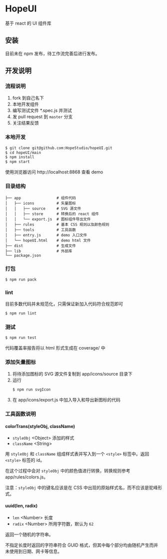 # HopeUI
基于 react 的 UI 组件库

## 安装
目前未在 npm 发布，待工作流完善后进行发布。

## 开发说明

### 流程说明

1. fork 到自己名下
2. 本地开发组件
3. 编写测试文件 *.spec.js 并测试
4. 发 pull request 到 `master` 分支
5. 关注结果反馈

### 本地开发
```bash
$ git clone git@github.com:HopeStudio/hopeUI.git
$ cd hopeUI/main
$ npm install
$ npm start
```
使用浏览器访问 http://localhost:8868 查看 demo

### 目录结构
```
├── app                # 组件代码
│   ├── icons          # 矢量图标
│   │   ├── source     # SVG 源文件
│   │   ├── store      # 转换后的 react 组件
│   │   └── export.js  # 图标组件导出文件
│   ├── rules          # 基本 CSS 规则以及颜色规则
│   ├── tools          # 工具函数
│   ├── entry.js       # demo 入口文件
│   └── hopeUI.html    # demo html 文件
├── dist               # 生成文件
├── lib                # 外部库
└── package.json
```

### 打包
```bash
$ npm run pack
```

### lint
目前多数代码并未规范化，只需保证新加入代码符合规范即可
```bash
$ npm run lint
```

### 测试
```bash
$ npm run test
```
代码覆盖率报告将以 html 形式生成在 coverage/ 中

### 添加矢量图标

1. 将待添加图标的 SVG 源文件复制到 app/icons/source 目录下
2. 运行
   ```bash
   $ npm run svgIcon
   ```
3. 在 app/icons/export.js 中加入导入和导出新图标的代码

### 工具函数说明

#### colorTrans(styleObj, className)
- `styleObj` &lt;Object> 添加的样式
- `className` &lt;String>

用 `styleObj` 和 `className` 组成样式表并写入到一个 `<style>` 标签中。返回 `<style>` 标签的 id。

在这个过程中会对 `styleObj` 中的颜色值进行转换，转换规则参考 app/rules/colors.js。

注意：`styleObj` 中的键名应该是在 CSS 中出现的原始样式名，而不应该是驼峰形式。

#### uuid(len, radix)
- `len` &lt;Number> 长度
- `radix` &lt;Number> 所用字符数，默认为 `62`

返回一个随机的字符串。

不指定长度时返回的字符串符合 GUID 格式，但其中每个部分均由随机产生而并未使用到日期、网卡等信息。

